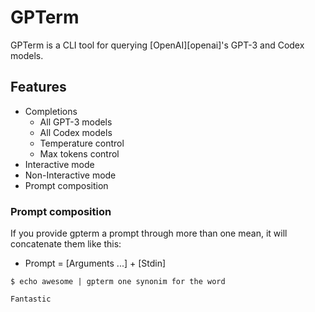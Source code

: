 # GPTerm

GPTerm is a CLI tool for querying [OpenAI][openai]'s GPT-3 and Codex models.

## Features

- Completions
  - All GPT-3 models
  - All Codex models
  - Temperature control
  - Max tokens control
- Interactive mode
- Non-Interactive mode
- Prompt composition

### Prompt composition

If you provide gpterm a prompt through more than one mean, it will concatenate them like this:
- Prompt = [Arguments ...] + [Stdin]

```console
$ echo awesome | gpterm one synonim for the word

Fantastic

```

